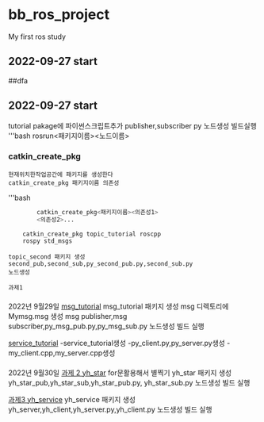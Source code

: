# bb_ros_project
My first ros study


## 2022-09-27 start
##dfa

## 2022-09-27 start
tutorial pakage에 파이썬스크립트추가
publisher,subscriber py 노드생성
빌드실행
'''bash
    rosrun<패키지이름><노드이름>


### catkin_create_pkg
    현재위치한작업공간에 패키지를 생성한다
    catkin_create_pkg 패키지이름 의존성

'''bash
```bash
        catkin_create_pkg<패키지이름><의존성1>
        <의존성2>...
```
```bash
    catkin_create_pkg topic_tutorial roscpp
    rospy std_msgs
```
    topic_second 패키지 생성
    second_pub,second_sub,py_second_pub.py,second_sub.py
    노드생성

    과제1
    
####

2022년 9월29일
[msg_tutorial](./msg_tutorial)
    msg_tutorial 패키지 생성
    msg 디렉토리에 Mymsg.msg 생성
    msg publisher,msg subscriber,py_msg_pub.py,py_msg_sub.py 노드생성
    빌드
    실행

[service_tutorial](./service_tutorial)
-service_tutorial생성
-py_client.py,py_server.py생성
-my_client.cpp,my_server.cpp생성
####

2022년 9월30일
[과제 2 yh_star](./yh_star)
for문활용해서 별찍기
    yh_star 패키지 생성
    yh_star_pub,yh_star_sub,yh_star_pub.py,
    yh_star_sub.py 노드생성
    빌드
    실행

[과제3 yh_service](./yh_service)
    yh_service 패키지 생성
    yh_server,yh_client,yh_server.py,yh_client.py
    노드생성
    빌드
    실행